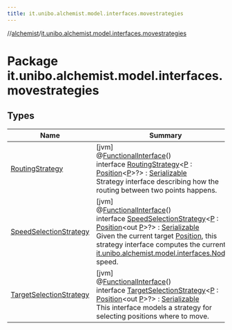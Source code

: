 ```yaml
---
title: it.unibo.alchemist.model.interfaces.movestrategies
---
```

//[alchemist](../../index.html)/[it.unibo.alchemist.model.interfaces.movestrategies](index.html)



# Package it.unibo.alchemist.model.interfaces.movestrategies



## Types


| Name | Summary |
|---|---|
| [RoutingStrategy](-routing-strategy/index.html) | [jvm]<br>@[FunctionalInterface](https://docs.oracle.com/javase/8/docs/api/java/lang/FunctionalInterface.html)()<br>interface [RoutingStrategy](-routing-strategy/index.html)<[P](-routing-strategy/index.html) : [Position](../it.unibo.alchemist.model.interfaces/-position/index.html)<[P](../it.unibo.alchemist.model.interfaces/-route/index.html)>?> : [Serializable](https://docs.oracle.com/javase/8/docs/api/java/io/Serializable.html)<br>Strategy interface describing how the routing between two points happens. |
| [SpeedSelectionStrategy](-speed-selection-strategy/index.html) | [jvm]<br>@[FunctionalInterface](https://docs.oracle.com/javase/8/docs/api/java/lang/FunctionalInterface.html)()<br>interface [SpeedSelectionStrategy](-speed-selection-strategy/index.html)<[P](-speed-selection-strategy/index.html) : [Position](../it.unibo.alchemist.model.interfaces/-position/index.html)<out [P](../it.unibo.alchemist.model.interfaces/-route/index.html)>?> : [Serializable](https://docs.oracle.com/javase/8/docs/api/java/io/Serializable.html)<br>Given the current target [Position](../it.unibo.alchemist.model.interfaces/-position/index.html), this strategy interface computes the current [it.unibo.alchemist.model.interfaces.Node](../it.unibo.alchemist.model.interfaces/-node/index.html)'s speed. |
| [TargetSelectionStrategy](-target-selection-strategy/index.html) | [jvm]<br>@[FunctionalInterface](https://docs.oracle.com/javase/8/docs/api/java/lang/FunctionalInterface.html)()<br>interface [TargetSelectionStrategy](-target-selection-strategy/index.html)<[P](-target-selection-strategy/index.html) : [Position](../it.unibo.alchemist.model.interfaces/-position/index.html)<out [P](../it.unibo.alchemist.model.interfaces/-route/index.html)>?> : [Serializable](https://docs.oracle.com/javase/8/docs/api/java/io/Serializable.html)<br>This interface models a strategy for selecting positions where to move. |

